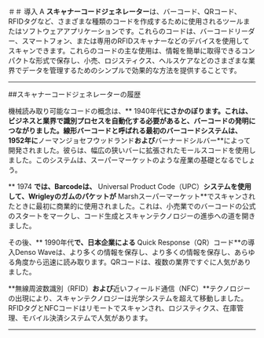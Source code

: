＃＃ 導入
A **スキャナーコードジェネレーター**は、バーコード、QRコード、RFIDタグなど、さまざまな種類のコードを作成するために使用されるツールまたはソフトウェアアプリケーションです。これらのコードは、バーコードリーダー、スマートフォン、または専用のRFIDスキャナーなどのデバイスを使用してスキャンできます。これらのコードの主な使用は、情報を簡単に取得できるコンパクトな形式で保存し、小売、ロジスティクス、ヘルスケアなどのさまざまな業界でデータを管理するためのシンプルで効果的な方法を提供することです。

---

##スキャナーコードジェネレーターの履歴

機械読み取り可能なコードの概念は、** 1940年代**にさかのぼります。これは、ビジネスと業界で識別プロセスを自動化する必要があると、バーコードの発明につながりました。**線形バーコード**と呼ばれる最初のバーコードシステムは、1952年に**ノーマンジョセフウッドランド**および**バーナードシルバー**によって開発されました。彼らは、幅広の狭いバーに拡張されたモールスコードを使用しました。このシステムは、スーパーマーケットのような産業の基礎となるでしょう。

** 1974 **では、Barcodeは、** Universal Product Code（UPC）**システムを使用して、Wrigleyのガムのパケットが** Marshスーパーマーケット**でスキャンされたときに最初に商業的に使用されました。これは、小売業でのバーコードの公式のスタートをマークし、コード生成とスキャンテクノロジーの進歩への道を開きました。

その後、** 1990年代**で、日本企業による** Quick Response（QR）コード**の導入Denso Waveは、より多くの情報を保存し、より多くの情報を保存し、あらゆる角度から迅速に読み取ります。QRコードは、複数の業界ですぐに人気がありました。

**無線周波数識別（RFID）**および**近いフィールド通信（NFC）**テクノロジーの出現により、スキャンテクノロジーは光学システムを超えて移動しました。RFIDタグとNFCコードはリモートでスキャンされ、ロジスティクス、在庫管理、モバイル決済システムで人気があります。

---